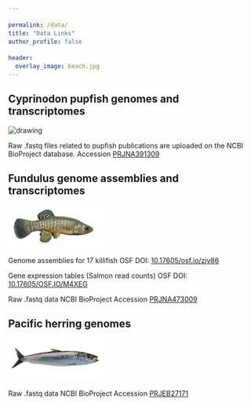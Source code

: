 ```yaml
---

permalink: /data/
title: "Data Links"
author_profile: false

header:
  overlay_image: beach.jpg
---
```




## Cyprinodon pupfish genomes and transcriptomes 
<img src="https://github.com/joemcgirr/joemcgirr.github.io/blob/master/images/marco-01.png?raw=true" alt="drawing" width="180"/>

Raw .fastq files related to pupfish publications are uploaded on the NCBI BioProject database. 
Accession [PRJNA391309](https://www.ncbi.nlm.nih.gov/bioproject/391309)


## Fundulus genome assemblies and transcriptomes
<img src="https://github.com/joemcgirr/joemcgirr.github.io/blob/master/images/grandis-01.png?raw=true" alt="drawing" width="200"/>

Genome assemblies for 17 killifish
OSF DOI: [10.17605/osf.io/zjv86](https://osf.io/zjv86/)

Gene expression tables (Salmon read counts)
OSF DOI: [10.17605/OSF.IO/M4XEG](https://osf.io/m4xeg/)

Raw .fastq data NCBI BioProject
Accession [PRJNA473009](https://www.ncbi.nlm.nih.gov/bioproject/473009)


## Pacific herring genomes
<img src="https://github.com/joemcgirr/joemcgirr.github.io/blob/master/images/herring-01.png?raw=true" alt="drawing" width="200"/>

Raw .fastq data NCBI BioProject
Accession [PRJEB27171](https://www.ncbi.nlm.nih.gov/bioproject/559111)






